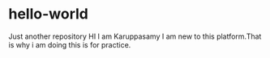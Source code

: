 # hello-world
Just another repository
HI I am Karuppasamy 
I am new to this platform.That is why i am doing this is for practice.
